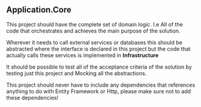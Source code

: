 ## Application.Core

This project should have the complete set of domain logic. I.e All of the code that orchestrates and achieves the main
purpose of the solution.

Wherever it needs to call external services or databases this should be abstracted where the interface is declared in
this project but the code that actually calls these services is implemented in **Infrastructure**

It should be possible to test all of the acceptance criteria of the solution by testing just this project and Mocking
all the abstractions.

This project should never have to include any dependencies that references anything to do with Entity Framework or Http,
please make sure not to add these dependencies!
